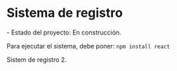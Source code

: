 <h1>Sistema de registro</h1>
- Estado del proyecto: En construcción.

Para ejecutar el sistema, debe poner: 
```npm install react ```

Sistem de registro 2.
